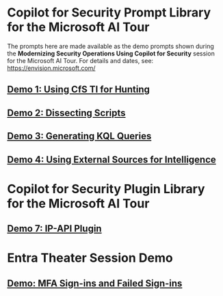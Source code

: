 # Copilot for Security Prompt Library for the Microsoft AI Tour

The prompts here are made available as the demo prompts shown during the **Modernizing Security Operations Using Copilot for Security** session for the Microsoft AI Tour. For details and dates, see: https://envision.microsoft.com/

## <a href="https://github.com/rod-trent/Copilot-for-Security/blob/main/AzureAITour/Demos/Hunting.md" target="_blank">Demo 1: Using CfS TI for Hunting</a>

## <a href="https://github.com/rod-trent/Copilot-for-Security/blob/main/AzureAITour/Demos/Dissecting_Scripts.md" target="_blank">Demo 2: Dissecting Scripts</a>

## <a href="https://github.com/rod-trent/Copilot-for-Security/blob/main/AzureAITour/Demos/Generate_KQL.md" target="_blank">Demo 3: Generating KQL Queries</a>

## <a href="https://github.com/rod-trent/Copilot-for-Security/blob/main/AzureAITour/Demos/External_Sources.md" target="_blank">Demo 4: Using External Sources for Intelligence</a>


# Copilot for Security Plugin Library for the Microsoft AI Tour

## <a href="https://github.com/rod-trent/Copilot-for-Security/tree/main/AzureAITour/Plugins/IP-API" target="_blank">Demo 7: IP-API Plugin</a>


# Entra Theater Session Demo

## <a href="https://github.com/rod-trent/Copilot-for-Security/blob/main/AzureAITour/Demos/Entra_Theater.md" target="_blank">Demo: MFA Sign-ins and Failed Sign-ins</a>
